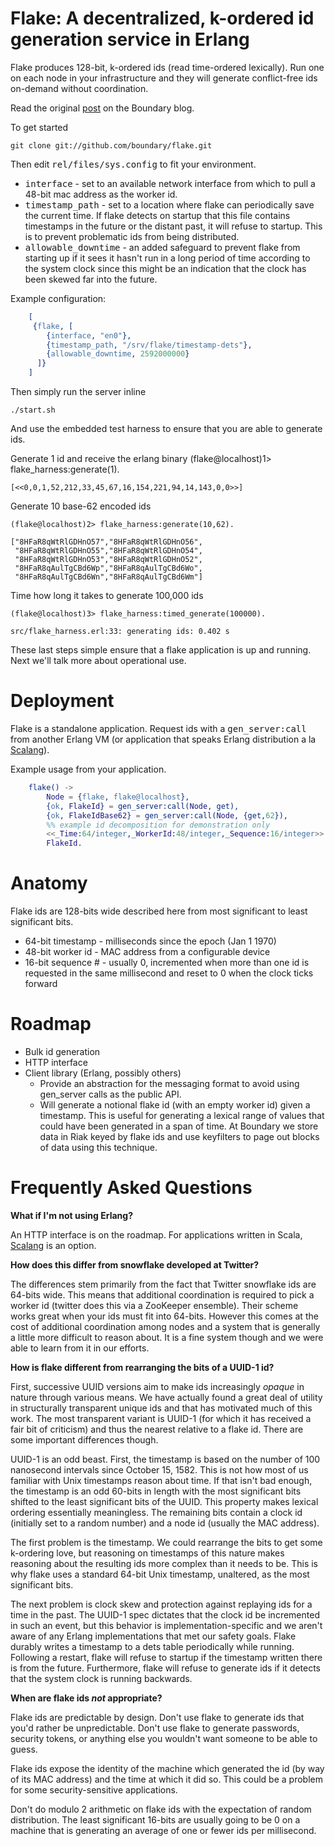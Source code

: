 # Flake: A decentralized, k-ordered id generation service in Erlang


Flake produces 128-bit, k-ordered ids (read time-ordered lexically). Run one on each node in your infrastructure and they will generate conflict-free ids on-demand without coordination.

Read the original [post](http://archive.is/2015.07.08-082503/http://www.boundary.com/blog/2012/01/flake-a-decentralized-k-ordered-unique-id-generator-in-erlang/) on the Boundary blog.

To get started

	git clone git://github.com/boundary/flake.git
	
Then edit <tt>rel/files/sys.config</tt> to fit your environment.

* <tt>interface</tt> - set to an available network interface from which to pull a 48-bit mac address as the worker id.
* <tt>timestamp_path</tt> - set to a location where flake can periodically save the current time. If flake detects on startup that this file contains timestamps in the future or the distant past, it will refuse to startup. This is to prevent problematic ids from being distributed.
* <tt>allowable_downtime</tt> - an added safeguard to prevent flake from starting up if it sees it hasn't run in a long period of time according to the system clock since this might be an indication that the clock has been skewed far into the future.

Example configuration:

```erlang
	[
	 {flake, [
	    {interface, "en0"},
	    {timestamp_path, "/srv/flake/timestamp-dets"},
	    {allowable_downtime, 2592000000}
	  ]}
	]
```

Then simply run the server inline

	./start.sh

And use the embedded test harness to ensure that you are able to generate ids.

Generate 1 id and receive the erlang binary
	(flake@localhost)1> flake_harness:generate(1).

	[<<0,0,1,52,212,33,45,67,16,154,221,94,14,143,0,0>>]

Generate 10 base-62 encoded ids

	(flake@localhost)2> flake_harness:generate(10,62).

	["8HFaR8qWtRlGDHnO57","8HFaR8qWtRlGDHnO56",
	 "8HFaR8qWtRlGDHnO55","8HFaR8qWtRlGDHnO54",
	 "8HFaR8qWtRlGDHnO53","8HFaR8qWtRlGDHnO52",
	 "8HFaR8qAulTgCBd6Wp","8HFaR8qAulTgCBd6Wo",
	 "8HFaR8qAulTgCBd6Wn","8HFaR8qAulTgCBd6Wm"]

Time how long it takes to generate 100,000 ids

	(flake@localhost)3> flake_harness:timed_generate(100000).

	src/flake_harness.erl:33: generating ids: 0.402 s

These last steps simple ensure that a flake application is up and running. Next we'll talk more about operational use.


# Deployment

Flake is a standalone application. Request ids with a <tt>gen_server:call</tt> from another Erlang VM (or application that speaks Erlang distribution a la [Scalang](https://github.com/boundary/scalang)).

Example usage from your application.

```erlang
	flake() ->
	    Node = {flake, flake@localhost},
	    {ok, FlakeId} = gen_server:call(Node, get),
	    {ok, FlakeIdBase62} = gen_server:call(Node, {get,62}),
		%% example id decomposition for demonstration only
    	<<_Time:64/integer,_WorkerId:48/integer,_Sequence:16/integer>> = FlakeId,
   	 	FlakeId.
```

# Anatomy

Flake ids are 128-bits wide described here from most significant to least significant bits.

* 64-bit timestamp - milliseconds since the epoch (Jan 1 1970)
* 48-bit worker id - MAC address from a configurable device
* 16-bit sequence # - usually 0, incremented when more than one id is requested in the same millisecond and reset to 0 when the clock ticks forward


# Roadmap

* Bulk id generation
* HTTP interface
* Client library (Erlang, possibly others)
	* Provide an abstraction for the messaging format to avoid using gen_server calls as the public API.
	* Will generate a notional flake id (with an empty worker id) given a timestamp. This is useful for generating a lexical range of values that could have been generated in a span of time. At Boundary we store data in Riak keyed by flake ids and use keyfilters to page out blocks of data using this technique.


# Frequently Asked Questions

**What if I'm not using Erlang?**

An HTTP interface is on the roadmap. For applications written in Scala, [Scalang](https://github.com/boundary/scalang) is an option.

**How does this differ from snowflake developed at Twitter?**

The differences stem primarily from the fact that Twitter snowflake ids are 64-bits wide. This means that additional coordination is required to pick a worker id (twitter does this via a ZooKeeper ensemble). Their scheme works great when your ids must fit into 64-bits. However this comes at the cost of additional coordination among nodes and a system that is generally a little more difficult to reason about. It is a fine system though and we were able to learn from it in our efforts.

**How is flake different from rearranging the bits of a UUID-1 id?**

First, successive UUID versions aim to make ids increasingly _opaque_ in nature through various means. We have actually found a great deal of utility in structurally transparent unique ids and that has motivated much of this work.  The most transparent variant is UUID-1 (for which it has received a fair bit of criticism) and thus the nearest relative to a flake id. There are some important differences though.

UUID-1 is an odd beast. First, the timestamp is based on the number of 100 nanosecond intervals since October 15, 1582. This is not how most of us familiar with Unix timestamps reason about time. If that isn't bad enough, the timestamp is an odd 60-bits in length with the most significant bits shifted to the least significant bits of the UUID. This property makes lexical ordering essentially meaningless. The remaining bits contain a clock id (initially set to a random number) and a node id (usually the MAC address).

The first problem is the timestamp. We could rearrange the bits to get some k-ordering love, but reasoning on timestamps of this nature makes reasoning about the resulting ids more complex than it needs to be. This is why flake uses a standard 64-bit Unix timestamp, unaltered, as the most significant bits.

The next problem is clock skew and protection against replaying ids for a time in the past. The UUID-1 spec dictates that the clock id be incremented in such an event, but this behavior is implementation-specific and we aren't aware of any Erlang implementations that met our safety goals. Flake durably writes a timestamp to a dets table periodically while running. Following a restart, flake will refuse to startup if the timestamp written there is from the future. Furthermore, flake will refuse to generate ids if it detects that the system clock is running backwards.

**When are flake ids _not_ appropriate?**

Flake ids are predictable by design. Don't use flake to generate ids that you'd rather be unpredictable. Don't use flake to generate passwords, security tokens, or anything else you wouldn't want someone to be able to guess.

Flake ids expose the identity of the machine which generated the id (by way of its MAC address) and the time at which it did so. This could be a problem for some security-sensitive applications.

Don't do modulo 2 arithmetic on flake ids with the expectation of random distribution. The least significant 16-bits are usually going to be 0 on a machine that is generating an average of one or fewer ids per millisecond.



